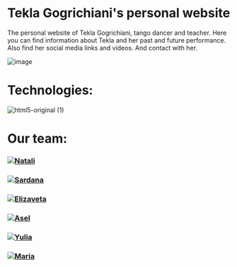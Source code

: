 # Tekla Gogrichiani's personal website
The personal website of Tekla Gogrichiani, tango dancer and teacher.
Here you can find information about Tekla and her past and future performance. 
Also find her social media links and videos. And contact with her.


![image](https://github.com/SardanaMir/tango/assets/134269662/52b322de-6b3a-4e67-bb29-3d3f1f3e628c)

# Technologies:

![html5-original (1)](https://github.com/nsshakula/Agro_bot/assets/134269662/dfa377a2-630b-4e7e-8640-06aceca297f2)


# Our team:

<h3>
  <a href="https://github.com/nsshakula">
    <img alt="Natali" src="https://img.shields.io/badge/-Natali-black?style=for-the-badge&logo=github&logoColor=white" />
  </a>
</h3>
<h3>
  <a href="https://github.com/SardanaMir)">
    <img alt="Sardana" src="https://img.shields.io/badge/-Sardana-black?style=for-the-badge&logo=github&logoColor=white" />
  </a>
</h3>
<h3>
  <a href="https://github.com/MokhovaElizaveta">
    <img alt="Elizaveta" src="https://img.shields.io/badge/-Elizaveta-black?style=for-the-badge&logo=github&logoColor=white" />
  </a>
</h3>
<h3>
  <a href="https://github.com/asel305">
    <img alt="Asel" src="https://img.shields.io/badge/-Asel-black?style=for-the-badge&logo=github&logoColor=white" />
  </a>
</h3>
<h3>
  <a href="https://github.com/ulia454012">
    <img alt="Yulia" src="https://img.shields.io/badge/-Yulia-black?style=for-the-badge&logo=github&logoColor=white" />
  </a>
</h3>
<h3>
  <a href="https://github.com/Maria827829">
    <img alt="Maria" src="https://img.shields.io/badge/-Maria-black?style=for-the-badge&logo=github&logoColor=white" />
  </a>
</h3>
